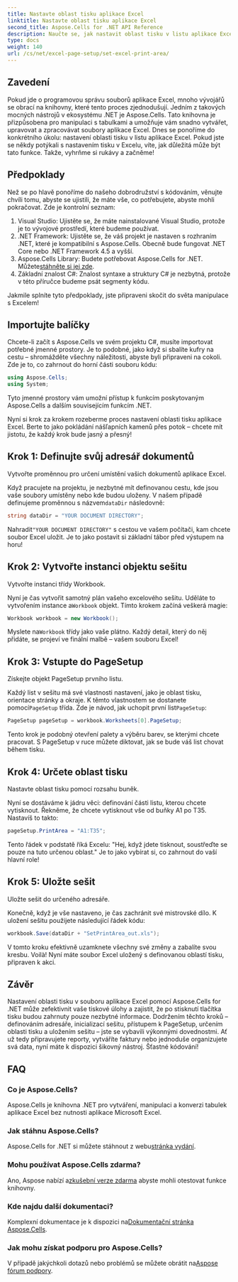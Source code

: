 ```yaml
---
title: Nastavte oblast tisku aplikace Excel
linktitle: Nastavte oblast tisku aplikace Excel
second_title: Aspose.Cells for .NET API Reference
description: Naučte se, jak nastavit oblast tisku v listu aplikace Excel pomocí Aspose.Cells for .NET. Postupujte podle našeho podrobného průvodce a zefektivněte své tiskové úlohy.
type: docs
weight: 140
url: /cs/net/excel-page-setup/set-excel-print-area/
---
```

## Zavedení

Pokud jde o programovou správu souborů aplikace Excel, mnoho vývojářů se obrací na knihovny, které tento proces zjednodušují. Jedním z takových mocných nástrojů v ekosystému .NET je Aspose.Cells. Tato knihovna je přizpůsobena pro manipulaci s tabulkami a umožňuje vám snadno vytvářet, upravovat a zpracovávat soubory aplikace Excel. Dnes se ponoříme do konkrétního úkolu: nastavení oblasti tisku v listu aplikace Excel. Pokud jste se někdy potýkali s nastavením tisku v Excelu, víte, jak důležitá může být tato funkce. Takže, vyhrňme si rukávy a začněme!

## Předpoklady

Než se po hlavě ponoříme do našeho dobrodružství s kódováním, věnujte chvíli tomu, abyste se ujistili, že máte vše, co potřebujete, abyste mohli pokračovat. Zde je kontrolní seznam:

1. Visual Studio: Ujistěte se, že máte nainstalované Visual Studio, protože je to vývojové prostředí, které budeme používat.
2. .NET Framework: Ujistěte se, že váš projekt je nastaven s rozhraním .NET, které je kompatibilní s Aspose.Cells. Obecně bude fungovat .NET Core nebo .NET Framework 4.5 a vyšší.
3.  Aspose.Cells Library: Budete potřebovat Aspose.Cells for .NET. Můžete[stáhněte si jej zde](https://releases.aspose.com/cells/net/).
4. Základní znalost C#: Znalost syntaxe a struktury C# je nezbytná, protože v této příručce budeme psát segmenty kódu.

Jakmile splníte tyto předpoklady, jste připraveni skočit do světa manipulace s Excelem!

## Importujte balíčky

Chcete-li začít s Aspose.Cells ve svém projektu C#, musíte importovat potřebné jmenné prostory. Je to podobné, jako když si sbalíte kufry na cestu – shromážděte všechny náležitosti, abyste byli připraveni na cokoli. Zde je to, co zahrnout do horní části souboru kódu:

```csharp
using Aspose.Cells;
using System;
```

Tyto jmenné prostory vám umožní přístup k funkcím poskytovaným Aspose.Cells a dalším souvisejícím funkcím .NET.

Nyní si krok za krokem rozeberme proces nastavení oblasti tisku aplikace Excel. Berte to jako pokládání nášľapních kamenů přes potok – chcete mít jistotu, že každý krok bude jasný a přesný!

## Krok 1: Definujte svůj adresář dokumentů

Vytvořte proměnnou pro určení umístění vašich dokumentů aplikace Excel. 

 Když pracujete na projektu, je nezbytné mít definovanou cestu, kde jsou vaše soubory umístěny nebo kde budou uloženy. V našem případě definujeme proměnnou s názvem`dataDir` následovně:

```csharp
string dataDir = "YOUR DOCUMENT DIRECTORY";
```

 Nahradit`"YOUR DOCUMENT DIRECTORY"` s cestou ve vašem počítači, kam chcete soubor Excel uložit. Je to jako postavit si základní tábor před výstupem na horu!

## Krok 2: Vytvořte instanci objektu sešitu

Vytvořte instanci třídy Workbook.

 Nyní je čas vytvořit samotný plán vašeho excelového sešitu. Uděláte to vytvořením instance a`Workbook` objekt. Tímto krokem začíná veškerá magie:

```csharp
Workbook workbook = new Workbook();
```

 Myslete na`Workbook` třídy jako vaše plátno. Každý detail, který do něj přidáte, se projeví ve finální malbě – vašem souboru Excel!

## Krok 3: Vstupte do PageSetup

Získejte objekt PageSetup prvního listu.

 Každý list v sešitu má své vlastnosti nastavení, jako je oblast tisku, orientace stránky a okraje. K těmto vlastnostem se dostanete pomocí`PageSetup` třída. Zde je návod, jak uchopit první list`PageSetup`:

```csharp
PageSetup pageSetup = workbook.Worksheets[0].PageSetup;
```

Tento krok je podobný otevření palety a výběru barev, se kterými chcete pracovat. S PageSetup v ruce můžete diktovat, jak se bude váš list chovat během tisku.

## Krok 4: Určete oblast tisku

Nastavte oblast tisku pomocí rozsahu buněk.

Nyní se dostáváme k jádru věci: definování části listu, kterou chcete vytisknout. Řekněme, že chcete vytisknout vše od buňky A1 po T35. Nastavíš to takto:

```csharp
pageSetup.PrintArea = "A1:T35";
```

Tento řádek v podstatě říká Excelu: "Hej, když jdete tisknout, soustřeďte se pouze na tuto určenou oblast." Je to jako vybírat si, co zahrnout do vaší hlavní role!

## Krok 5: Uložte sešit

Uložte sešit do určeného adresáře.

Konečně, když je vše nastaveno, je čas zachránit své mistrovské dílo. K uložení sešitu použijete následující řádek kódu:

```csharp
workbook.Save(dataDir + "SetPrintArea_out.xls");
```

V tomto kroku efektivně uzamknete všechny své změny a zabalíte svou kresbu. Voilà! Nyní máte soubor Excel uložený s definovanou oblastí tisku, připraven k akci.

## Závěr

Nastavení oblasti tisku v souboru aplikace Excel pomocí Aspose.Cells for .NET může zefektivnit vaše tiskové úlohy a zajistit, že po stisknutí tlačítka tisku budou zahrnuty pouze nezbytné informace. Dodržením těchto kroků – definováním adresáře, inicializací sešitu, přístupem k PageSetup, určením oblasti tisku a uložením sešitu – jste se vybavili výkonnými dovednostmi. Ať už tedy připravujete reporty, vytváříte faktury nebo jednoduše organizujete svá data, nyní máte k dispozici šikovný nástroj. Šťastné kódování!

## FAQ

### Co je Aspose.Cells?
Aspose.Cells je knihovna .NET pro vytváření, manipulaci a konverzi tabulek aplikace Excel bez nutnosti aplikace Microsoft Excel.

### Jak stáhnu Aspose.Cells?
 Aspose.Cells for .NET si můžete stáhnout z webu[stránka vydání](https://releases.aspose.com/cells/net/).

### Mohu používat Aspose.Cells zdarma?
 Ano, Aspose nabízí a[zkušební verze zdarma](https://releases.aspose.com/) abyste mohli otestovat funkce knihovny.

### Kde najdu další dokumentaci?
 Komplexní dokumentace je k dispozici na[Dokumentační stránka Aspose.Cells](https://reference.aspose.com/cells/net/).

### Jak mohu získat podporu pro Aspose.Cells?
 V případě jakýchkoli dotazů nebo problémů se můžete obrátit na[Aspose fórum podpory](https://forum.aspose.com/c/cells/9).